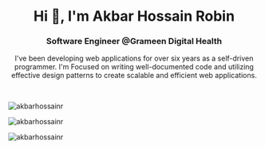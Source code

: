 <h1 align="center">Hi 👋, I'm Akbar Hossain Robin</h1>
<h3 align="center">Software Engineer @Grameen Digital Health</h3>
<p align="center">I've been developing web applications for over six years as a self-driven programmer. I'm Focused on writing well-documented code and utilizing effective design patterns to create scalable and efficient web applications.</p>
<br>

<p><img src="https://komarev.com/ghpvc/?username=akbarhossainr" alt="akbarhossainr" /> </p>

<p><img src="https://github-readme-stats.vercel.app/api/top-langs/?username=akbarhossainr&layout=compact" alt="akbarhossainr" /></p>

<p><img src="https://github-readme-stats.vercel.app/api?username=akbarhossainr&show_icons=true" alt="akbarhossainr" /></p>
